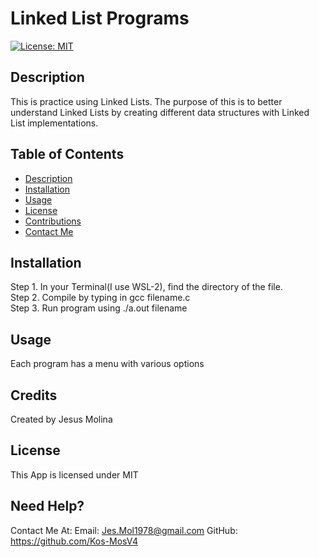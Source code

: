 # Linked List Programs
[![License: MIT](https://img.shields.io/badge/License-MIT-yellow.svg)](https://opensource.org/licenses/MIT)

## Description
This is practice using Linked Lists. The purpose of this is to better understand Linked Lists by creating different data structures with Linked List implementations. 

## **Table of Contents**
* [Description](#Description)
* [Installation](#Installation)
* [Usage](#Usage)
* [License](#License)
* [Contributions](#Contributions)
* [Contact Me](#ContactUs)

## Installation 
Step 1. In your Terminal(I use WSL-2), find the directory of the file.<br>
Step 2. Compile by typing in gcc filename.c<br>
Step 3. Run program using ./a.out filename

## Usage
Each program has a menu with various options

## Credits
Created by Jesus Molina

## License
This App is licensed under MIT

## Need Help?
Contact Me At:
Email: Jes.Mol1978@gmail.com
GitHub: https://github.com/Kos-MosV4
